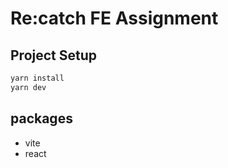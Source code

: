# Re:catch FE Assignment

## Project Setup

```bash
yarn install
yarn dev
```

## packages

- vite
- react
